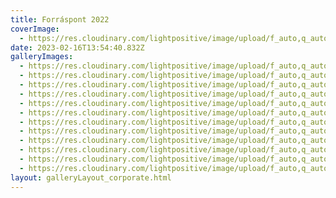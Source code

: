 ```yaml
---
title: Forráspont 2022
coverImage:
  - https://res.cloudinary.com/lightpositive/image/upload/f_auto,q_auto/v1676555798/uploads/T-Mobile_Globus%20konzervgy%C3%A1r%202022/KIOSK-Max%20and%20Future-HPE%20kar%C3%A1csony%202022/Brain%20Bar%202022/Forr%C3%A1spont%202022/szeptember_18.jpg
date: 2023-02-16T13:54:40.832Z
galleryImages:
  - https://res.cloudinary.com/lightpositive/image/upload/f_auto,q_auto/v1676555798/uploads/T-Mobile_Globus%20konzervgy%C3%A1r%202022/KIOSK-Max%20and%20Future-HPE%20kar%C3%A1csony%202022/Brain%20Bar%202022/Forr%C3%A1spont%202022/szeptember_18.jpg
  - https://res.cloudinary.com/lightpositive/image/upload/f_auto,q_auto/v1676555798/uploads/T-Mobile_Globus%20konzervgy%C3%A1r%202022/KIOSK-Max%20and%20Future-HPE%20kar%C3%A1csony%202022/Brain%20Bar%202022/Forr%C3%A1spont%202022/img1.jpg
  - https://res.cloudinary.com/lightpositive/image/upload/f_auto,q_auto/v1676555798/uploads/T-Mobile_Globus%20konzervgy%C3%A1r%202022/KIOSK-Max%20and%20Future-HPE%20kar%C3%A1csony%202022/Brain%20Bar%202022/Forr%C3%A1spont%202022/img1_13.jpg
  - https://res.cloudinary.com/lightpositive/image/upload/f_auto,q_auto/v1676555798/uploads/T-Mobile_Globus%20konzervgy%C3%A1r%202022/KIOSK-Max%20and%20Future-HPE%20kar%C3%A1csony%202022/Brain%20Bar%202022/Forr%C3%A1spont%202022/img1_12.jpg
  - https://res.cloudinary.com/lightpositive/image/upload/f_auto,q_auto/v1676555798/uploads/T-Mobile_Globus%20konzervgy%C3%A1r%202022/KIOSK-Max%20and%20Future-HPE%20kar%C3%A1csony%202022/Brain%20Bar%202022/Forr%C3%A1spont%202022/img1_9.jpg
  - https://res.cloudinary.com/lightpositive/image/upload/f_auto,q_auto/v1676555798/uploads/T-Mobile_Globus%20konzervgy%C3%A1r%202022/KIOSK-Max%20and%20Future-HPE%20kar%C3%A1csony%202022/Brain%20Bar%202022/Forr%C3%A1spont%202022/img1_8.jpg
  - https://res.cloudinary.com/lightpositive/image/upload/f_auto,q_auto/v1676555797/uploads/T-Mobile_Globus%20konzervgy%C3%A1r%202022/KIOSK-Max%20and%20Future-HPE%20kar%C3%A1csony%202022/Brain%20Bar%202022/Forr%C3%A1spont%202022/img1_4.jpg
  - https://res.cloudinary.com/lightpositive/image/upload/f_auto,q_auto/v1676555797/uploads/T-Mobile_Globus%20konzervgy%C3%A1r%202022/KIOSK-Max%20and%20Future-HPE%20kar%C3%A1csony%202022/Brain%20Bar%202022/Forr%C3%A1spont%202022/img1_7.jpg
  - https://res.cloudinary.com/lightpositive/image/upload/f_auto,q_auto/v1676555797/uploads/T-Mobile_Globus%20konzervgy%C3%A1r%202022/KIOSK-Max%20and%20Future-HPE%20kar%C3%A1csony%202022/Brain%20Bar%202022/Forr%C3%A1spont%202022/img1_5.jpg
  - https://res.cloudinary.com/lightpositive/image/upload/f_auto,q_auto/v1676555797/uploads/T-Mobile_Globus%20konzervgy%C3%A1r%202022/KIOSK-Max%20and%20Future-HPE%20kar%C3%A1csony%202022/Brain%20Bar%202022/Forr%C3%A1spont%202022/img1_2.jpg
  - https://res.cloudinary.com/lightpositive/image/upload/f_auto,q_auto/v1676555797/uploads/T-Mobile_Globus%20konzervgy%C3%A1r%202022/KIOSK-Max%20and%20Future-HPE%20kar%C3%A1csony%202022/Brain%20Bar%202022/Forr%C3%A1spont%202022/img1_1.jpg
  - https://res.cloudinary.com/lightpositive/image/upload/f_auto,q_auto/v1676555797/uploads/T-Mobile_Globus%20konzervgy%C3%A1r%202022/KIOSK-Max%20and%20Future-HPE%20kar%C3%A1csony%202022/Brain%20Bar%202022/Forr%C3%A1spont%202022/img1_3.jpg
layout: galleryLayout_corporate.html
---
```

